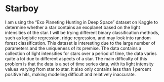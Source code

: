 # Starboy
I am using the “Exo Planeting Hunting in Deep Space” dataset on Kaggle to determine whether a star contains an exoplanet based on the light intensities of the star. I will be trying different binary classification methods, such as logistic regression, ridge regression, and may look into random forest classification. This dataset is interesting due to the large number of parameters and the uniqueness of its premise. The data contains a collection of light intensities for stars over a period of time, the data varies quite a lot due to different aspects of a star. The main difficulty of this problem is that the data is a set of time series data, with its light intensity values varying from star to star. It also only contains less than 1 percent positive hits, making modeling difficult and relatively inaccurate. 
